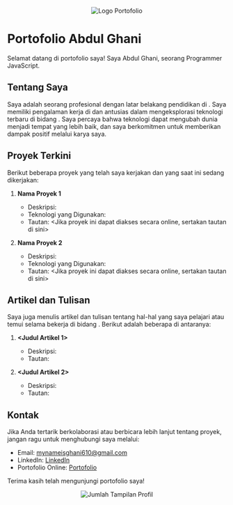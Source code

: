 <!-- Letakkan di bagian atas untuk mengaktifkan warna GitHub -->
<p align="center">
  <img src="https://telegra.ph/file/76304d5b7a51cf7aafc6f.jpg" alt="Logo Portofolio">
</p>

# Portofolio Abdul Ghani

Selamat datang di portofolio saya! Saya Abdul Ghani, seorang Programmer JavaScript.

## Tentang Saya

Saya adalah seorang profesional dengan latar belakang pendidikan di <Bidang Pendidikan Anda>. Saya memiliki pengalaman kerja di <Pengalaman Kerja Anda> dan antusias dalam mengeksplorasi teknologi terbaru di bidang <Bidang Spesialisasi Anda>. Saya percaya bahwa teknologi dapat mengubah dunia menjadi tempat yang lebih baik, dan saya berkomitmen untuk memberikan dampak positif melalui karya saya.

## Proyek Terkini

Berikut beberapa proyek yang telah saya kerjakan dan yang saat ini sedang dikerjakan:

1. **Nama Proyek 1**
   - Deskripsi: <Deskripsi singkat tentang proyek ini>
   - Teknologi yang Digunakan: <Teknologi apa saja yang digunakan>
   - Tautan: <Jika proyek ini dapat diakses secara online, sertakan tautan di sini>

2. **Nama Proyek 2**
   - Deskripsi: <Deskripsi singkat tentang proyek ini>
   - Teknologi yang Digunakan: <Teknologi apa saja yang digunakan>
   - Tautan: <Jika proyek ini dapat diakses secara online, sertakan tautan di sini>

## Artikel dan Tulisan

Saya juga menulis artikel dan tulisan tentang hal-hal yang saya pelajari atau temui selama bekerja di bidang <Bidang Spesialisasi Anda>. Berikut adalah beberapa di antaranya:

1. **<Judul Artikel 1>**
   - Deskripsi: <Deskripsi singkat tentang artikel ini>
   - Tautan: <Tautan ke artikel di blog atau platform lainnya>

2. **<Judul Artikel 2>**
   - Deskripsi: <Deskripsi singkat tentang artikel ini>
   - Tautan: <Tautan ke artikel di blog atau platform lainnya>

## Kontak

Jika Anda tertarik berkolaborasi atau berbicara lebih lanjut tentang proyek, jangan ragu untuk menghubungi saya melalui:

- Email: <mynameisghani610@gmail.com>
- LinkedIn: [LinkedIn](<https://www.linkedin.com/in/abdul-ghani-5853a2257/>)
- Portofolio Online: [Portofolio](<Tautan ke situs portofolio online Anda>)

Terima kasih telah mengunjungi portofolio saya!

<!-- Letakkan di bagian bawah untuk menunjukkan jumlah tampilan dan kontributor terakhir -->
<p align="center">
  <img src="https://komarev.com/ghpvc/?username=<OhMyGhann>" alt="Jumlah Tampilan Profil" />
</p>
